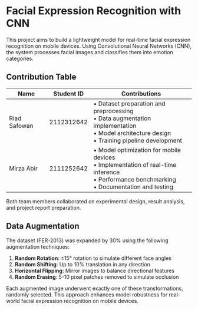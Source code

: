 # Facial Expression Recognition with CNN
This project aims to build a lightweight model for real-time facial expression recognition on mobile devices. Using Convolutional Neural Networks (CNN), the system processes facial images and classifies them into emotion categories.

## Contribution Table

| Name | Student ID | Contributions |
|------|------------|---------------|
| Riad Safowan | 2112312642 | • Dataset preparation and preprocessing<br>• Data augmentation implementation<br>• Model architecture design<br>• Training pipeline development |
| Mirza Abir | 2111252642 | • Model optimization for mobile devices<br>• Implementation of real-time inference<br>• Performance benchmarking<br>• Documentation and testing |

Both team members collaborated on experimental design, result analysis, and project report preparation.

## Data Augmentation

The dataset (FER-2013) was expanded by 30% using the following augmentation techniques:

1. **Random Rotation**: ±15° rotation to simulate different face angles
2. **Random Shifting**: Up to 10% translation in any direction
3. **Horizontal Flipping**: Mirror images to balance directional features
4. **Random Erasing**: 5-10 pixel patches removed to simulate occlusion

Each augmented image underwent exactly one of these transformations, randomly selected. This approach enhances model robustness for real-world facial expression recognition on mobile devices.
